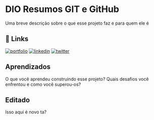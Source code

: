 
# DIO Resumos GIT e GitHub

Uma breve descrição sobre o que esse projeto faz e para quem ele é


## 🔗 Links
[![portfolio](https://img.shields.io/badge/my_portfolio-000?style=for-the-badge&logo=ko-fi&logoColor=white)](https://katherineoelsner.com/)
[![linkedin](https://img.shields.io/badge/linkedin-0A66C2?style=for-the-badge&logo=linkedin&logoColor=white)](https://www.linkedin.com/)
[![twitter](https://img.shields.io/badge/twitter-1DA1F2?style=for-the-badge&logo=twitter&logoColor=white)](https://twitter.com/)


## Aprendizados

O que você aprendeu construindo esse projeto? Quais desafios você enfrentou e como você superou-os?

## Editado

Isso aqui é novo ta?
